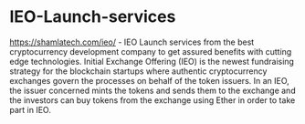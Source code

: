 # IEO-Launch-services
https://shamlatech.com/ieo/ - IEO Launch services from the best cryptocurrency development company to get assured benefits with cutting edge technologies.
Initial Exchange Offering (IEO) is the newest fundraising strategy for the blockchain startups where authentic cryptocurrency exchanges govern the processes on behalf of the token issuers. In an IEO, the issuer concerned mints the tokens and sends them to the exchange and the investors can buy tokens from the exchange using Ether in order to take part in IEO.
